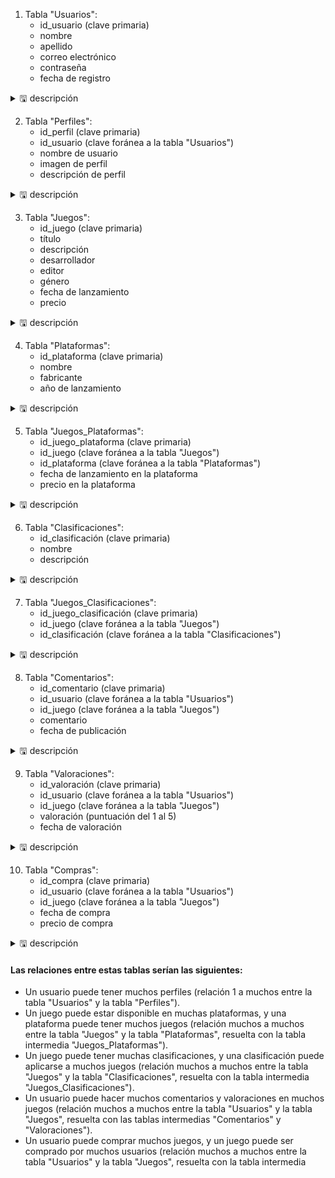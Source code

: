 1. Tabla "Usuarios":
    - id_usuario (clave primaria)
    - nombre
    - apellido
    - correo electrónico
    - contraseña
    - fecha de registro

<details>
<summary> &#128427; descripción </summary>
Usuarios: Esta tabla almacena información sobre los usuarios de la tienda de videojuegos, incluyendo su identificación, nombre, apellido, correo electrónico, contraseña y fecha de registro. Es importante tener esta información para poder gestionar las cuentas de usuario, permitir el acceso a los juegos comprados y poder enviar promociones y noticias relevantes.
</details>

2. Tabla "Perfiles":
    - id_perfil (clave primaria)
    - id_usuario (clave foránea a la tabla "Usuarios")
    - nombre de usuario
    - imagen de perfil
    - descripción de perfil

<details>
<summary>&#128427; descripción </summary>
Perfiles: Esta tabla almacena información sobre los perfiles de usuario, incluyendo su identificación, identificación de usuario, imagen de perfil y descripción. La información del perfil puede ser mostrada públicamente en la tienda, y los usuarios pueden personalizarla según sus preferencias.
</details>

3. Tabla "Juegos":
    - id_juego (clave primaria)
    - título
    - descripción
    - desarrollador
    - editor
    - género
    - fecha de lanzamiento
    - precio

<details>
<summary>&#128427; descripción </summary>
Juegos: Esta tabla almacena información sobre los juegos disponibles en la tienda de videojuegos, incluyendo su identificación, título, descripción, desarrollador, editor, género, fecha de lanzamiento y precio. Esta información es esencial para que los usuarios puedan explorar y comprar juegos.
</details>

4. Tabla "Plataformas":
    - id_plataforma (clave primaria)
    - nombre
    - fabricante
    - año de lanzamiento

<details>
<summary>&#128427; descripción </summary>
Plataformas: Esta tabla almacena información sobre las plataformas de videojuegos compatibles con la tienda, incluyendo su identificación, nombre, fabricante y año de lanzamiento. Es importante tener esta información para que los usuarios puedan filtrar los juegos por plataforma.
</details>

5. Tabla "Juegos_Plataformas":
    - id_juego_plataforma (clave primaria)
    - id_juego (clave foránea a la tabla "Juegos")
    - id_plataforma (clave foránea a la tabla "Plataformas")
    - fecha de lanzamiento en la plataforma
    - precio en la plataforma

<details>
<summary>&#128427; descripción </summary>
Juegos_Plataformas: Esta tabla establece una relación entre los juegos y las plataformas en las que están disponibles. Cada registro en esta tabla contiene la identificación del juego, la identificación de la plataforma, la fecha de lanzamiento y el precio del juego en esa plataforma.
</details>

6. Tabla "Clasificaciones":
    - id_clasificación (clave primaria)
    - nombre
    - descripción

<details>
<summary>&#128427; descripción </summary>
Clasificaciones: Esta tabla almacena información sobre las clasificaciones de los juegos, incluyendo su identificación, nombre y descripción. Es importante tener esta información para que los usuarios puedan filtrar los juegos por clasificación, y para garantizar que la tienda cumple con las regulaciones de clasificación de videojuegos.
</details>

7. Tabla "Juegos_Clasificaciones":
    - id_juego_clasificación (clave primaria)
    - id_juego (clave foránea a la tabla "Juegos")
    - id_clasificación (clave foránea a la tabla "Clasificaciones")

<details>
<summary>&#128427; descripción </summary>
Juegos_Clasificaciones: Esta tabla establece una relación entre los juegos y las clasificaciones. Cada registro en esta tabla contiene la identificación del juego y la identificación de la clasificación.
</details>

8. Tabla "Comentarios":
    - id_comentario (clave primaria)
    - id_usuario (clave foránea a la tabla "Usuarios")
    - id_juego (clave foránea a la tabla "Juegos")
    - comentario
    - fecha de publicación

<details>
<summary>&#128427; descripción </summary>
Comentarios: Esta tabla almacena información sobre los comentarios de los usuarios sobre los juegos, incluyendo la identificación del comentario, la identificación del usuario que lo hizo, la identificación del juego al que se refiere, el contenido del comentario y la fecha de publicación.
</details>

9. Tabla "Valoraciones":
    - id_valoración (clave primaria)
    - id_usuario (clave foránea a la tabla "Usuarios")
    - id_juego (clave foránea a la tabla "Juegos")
    - valoración (puntuación del 1 al 5)
    - fecha de valoración

<details>
<summary>&#128427; descripción </summary>
Valoraciones: Esta tabla almacena información sobre las valoraciones de los usuarios sobre los juegos, incluyendo la identificación de la valoración, la identificación del usuario que la hizo, la identificación del juego al que se refiere, la valoración (del 1 al 5) y la fecha de la valoración.
</details>

10. Tabla "Compras":
    - id_compra (clave primaria)
    - id_usuario (clave foránea a la tabla "Usuarios")
    - id_juego (clave foránea a la tabla "Juegos")
    - fecha de compra
    - precio de compra

<details>
<summary>&#128427; descripción </summary>
Compras: Esta tabla almacena información sobre las compras realizadas por los usuarios, incluyendo la identificación de la compra, la identificación del usuario que la hizo, la identificación del juego comprado, la fecha de la compra y el precio pagado.
</details>

#### Las relaciones entre estas tablas serían las siguientes:

- Un usuario puede tener muchos perfiles (relación 1 a muchos entre la tabla "Usuarios" y la tabla "Perfiles").
- Un juego puede estar disponible en muchas plataformas, y una plataforma puede tener muchos juegos (relación muchos a muchos entre la tabla "Juegos" y la tabla "Plataformas", resuelta con la tabla intermedia "Juegos_Plataformas").
- Un juego puede tener muchas clasificaciones, y una clasificación puede aplicarse a muchos juegos (relación muchos a muchos entre la tabla "Juegos" y la tabla "Clasificaciones", resuelta con la tabla intermedia "Juegos_Clasificaciones").
- Un usuario puede hacer muchos comentarios y valoraciones en muchos juegos (relación muchos a muchos entre la tabla "Usuarios" y la tabla "Juegos", resuelta con las tablas intermedias "Comentarios" y "Valoraciones").
- Un usuario puede comprar muchos juegos, y un juego puede ser comprado por muchos usuarios (relación muchos a muchos entre la tabla "Usuarios" y la tabla "Juegos", resuelta con la tabla intermedia